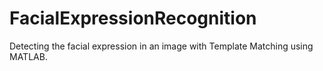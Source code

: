 # FacialExpressionRecognition
Detecting the facial expression in an image with Template Matching using MATLAB.
